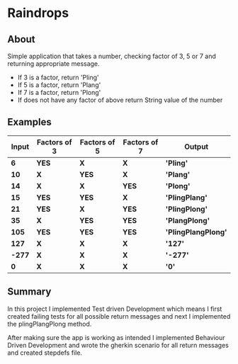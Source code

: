 # Raindrops

## About

Simple application that takes a number, checking factor of 3, 5 or 7 and returning appropriate message.

- If 3 is a factor, return 'Pling'
- If 5 is a factor, return 'Plang'
- If 7 is a factor, return 'Plong'
- If does not have any factor of above return String value of the number

## Examples

|Input |Factors of 3 |Factors of 5 |Factors of 7 |Output |
--- | --- | --- | --- | ---
|**6**|**YES**|**X**|**X**|**'Pling'**|
|**10**|**X**|**YES**|**X**|**'Plang'**|
|**14**|**X**|**X**|**YES**|**'Plong'**|
|**15**|**YES**|**YES**|**X**|**'PlingPlang'**|
|**21**|**YES**|**X**|**YES**|**'PlingPlong'**|
|**35**|**X**|**YES**|**YES**|**'PlangPlong'**|
|**105**|**YES**|**YES**|**YES**|**'PlingPlangPlong'**|
|**127**|**X**|**X**|**X**|**'127'**|
|**-277**|**X**|**X**|**X**|**'-277'**|
|**0**|**X**|**X**|**X**|**'0'**|

## Summary

In this project I implemented Test driven Development which means I first created failing tests
for all possible return messages and next I implemented the plingPlangPlong method.

After making sure the app is working as intended I implemented
Behaviour Driven Development and wrote the gherkin scenario for all 
return messages and created stepdefs file.






